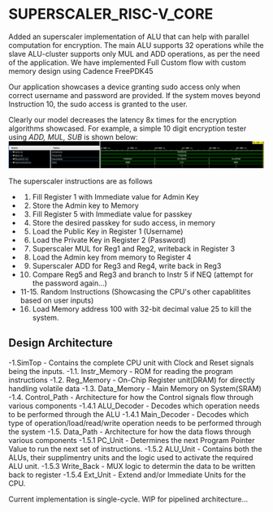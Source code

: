 # SUPERSCALER_RISC-V_CORE
Added an superscaler implementation of ALU that can help with parallel computation for encryption.
The main ALU supports 32 operations while the slave ALU-cluster supports only MUL and ADD operations, as per the need of the application. We have implemented Full Custom flow with custom memory design using Cadence FreePDK45

Our application showcases a device granting sudo access only when correct username and password are provided.
If the system moves beyond Instruction 10, the sudo access is granted to the user.

Clearly our model decreases the latency 8x times for the encryption algorithms showcased. For example, a simple 10 digit encryption tester using *ADD, MUL, SUB* is shown below:
![image](SS_Operation.png)

The superscaler instructions are as follows
- 1. Fill Register 1 with Immediate value for Admin Key
- 2. Store the Admin key to Memory
- 3. Fill Register 5 with Immediate value for passkey
- 4. Store the desired passkey for sudo access, in memory
- 5. Load the Public Key in Register 1 (Username)
- 6. Load the Private Key in Register 2 (Password)
- 7. Superscaler MUL for Reg1 and Reg2, writeback in Register 3
- 8. Load the Admin key from memory to Register 4
- 9. Superscaler ADD for  Reg3 and Reg4, write back in Reg3
- 10. Compare Reg5 and Reg3 and branch to Instr 5 if NEQ (attempt for the password again...)
- 11-15. Random Instructions (Showcasing the CPU's other capablitites based on user inputs)
- 16. Load Memory address 100 with 32-bit decimal value 25 to kill the system. 


## Design Architecture
-1.SimTop - Contains the complete CPU unit with Clock and Reset signals being the inputs.
-1.1. Instr_Memory - ROM for reading the program instructions
-1.2. Reg_Memory -   On-Chip Register unit(DRAM) for directly handling volatile data
-1.3. Data_Memory -  Main Memory on System(SRAM)
-1.4. Control_Path - Architecture for how the Control signals flow through various components
-1.4.1 ALU_Decoder -  Decodes which operation needs to be performed through the ALU
-1.4.1 Main_Decoder - Decodes which type of operation/load/read/write operation needs to be performed through the system
-1.5. Data_Path -    Architecture for how the data flows through various components
-1.5.1 PC_Unit -      Determines the next Program Pointer Value to run the next set of instructions.
-1.5.2 ALU_Unit -     Contains both the ALUs, their supplimentry units and the logic used to activate the required ALU unit.
-1.5.3 Write_Back -   MUX logic to determin the data to be written back to register
-1.5.4 Ext_Unit -     Extend and/or Immediate Units for the CPU.

Current implementation is single-cycle. WIP for pipelined architecture...
